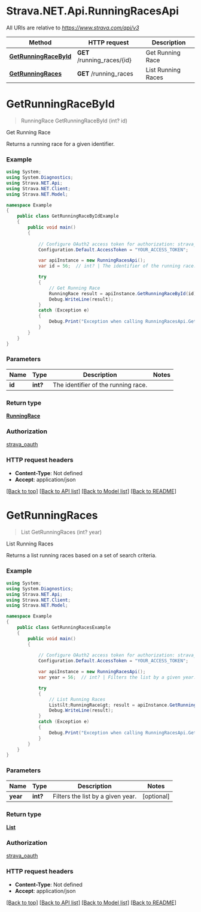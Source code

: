 # Strava.NET.Api.RunningRacesApi

All URIs are relative to *https://www.strava.com/api/v3*

Method | HTTP request | Description
------------- | ------------- | -------------
[**GetRunningRaceById**](RunningRacesApi.md#getrunningracebyid) | **GET** /running_races/{id} | Get Running Race
[**GetRunningRaces**](RunningRacesApi.md#getrunningraces) | **GET** /running_races | List Running Races


<a name="getrunningracebyid"></a>
# **GetRunningRaceById**
> RunningRace GetRunningRaceById (int? id)

Get Running Race

Returns a running race for a given identifier.

### Example
```csharp
using System;
using System.Diagnostics;
using Strava.NET.Api;
using Strava.NET.Client;
using Strava.NET.Model;

namespace Example
{
    public class GetRunningRaceByIdExample
    {
        public void main()
        {
            
            // Configure OAuth2 access token for authorization: strava_oauth
            Configuration.Default.AccessToken = "YOUR_ACCESS_TOKEN";

            var apiInstance = new RunningRacesApi();
            var id = 56;  // int? | The identifier of the running race.

            try
            {
                // Get Running Race
                RunningRace result = apiInstance.GetRunningRaceById(id);
                Debug.WriteLine(result);
            }
            catch (Exception e)
            {
                Debug.Print("Exception when calling RunningRacesApi.GetRunningRaceById: " + e.Message );
            }
        }
    }
}
```

### Parameters

Name | Type | Description  | Notes
------------- | ------------- | ------------- | -------------
 **id** | **int?**| The identifier of the running race. | 

### Return type

[**RunningRace**](RunningRace.md)

### Authorization

[strava_oauth](../README.md#strava_oauth)

### HTTP request headers

 - **Content-Type**: Not defined
 - **Accept**: application/json

[[Back to top]](#) [[Back to API list]](../README.md#documentation-for-api-endpoints) [[Back to Model list]](../README.md#documentation-for-models) [[Back to README]](../README.md)

<a name="getrunningraces"></a>
# **GetRunningRaces**
> List<RunningRace> GetRunningRaces (int? year)

List Running Races

Returns a list running races based on a set of search criteria.

### Example
```csharp
using System;
using System.Diagnostics;
using Strava.NET.Api;
using Strava.NET.Client;
using Strava.NET.Model;

namespace Example
{
    public class GetRunningRacesExample
    {
        public void main()
        {
            
            // Configure OAuth2 access token for authorization: strava_oauth
            Configuration.Default.AccessToken = "YOUR_ACCESS_TOKEN";

            var apiInstance = new RunningRacesApi();
            var year = 56;  // int? | Filters the list by a given year. (optional) 

            try
            {
                // List Running Races
                List&lt;RunningRace&gt; result = apiInstance.GetRunningRaces(year);
                Debug.WriteLine(result);
            }
            catch (Exception e)
            {
                Debug.Print("Exception when calling RunningRacesApi.GetRunningRaces: " + e.Message );
            }
        }
    }
}
```

### Parameters

Name | Type | Description  | Notes
------------- | ------------- | ------------- | -------------
 **year** | **int?**| Filters the list by a given year. | [optional] 

### Return type

[**List<RunningRace>**](RunningRace.md)

### Authorization

[strava_oauth](../README.md#strava_oauth)

### HTTP request headers

 - **Content-Type**: Not defined
 - **Accept**: application/json

[[Back to top]](#) [[Back to API list]](../README.md#documentation-for-api-endpoints) [[Back to Model list]](../README.md#documentation-for-models) [[Back to README]](../README.md)

